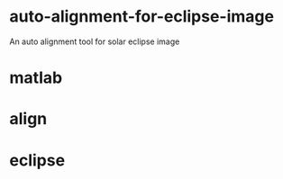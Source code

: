 # auto-alignment-for-eclipse-image
An auto alignment tool for solar eclipse image
# matlab
# align
# eclipse
